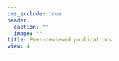 ```yaml
---
cms_exclude: true
header:
  caption: ""
  image: ""
title: Peer-reviewed publications
view: 4
---
```

